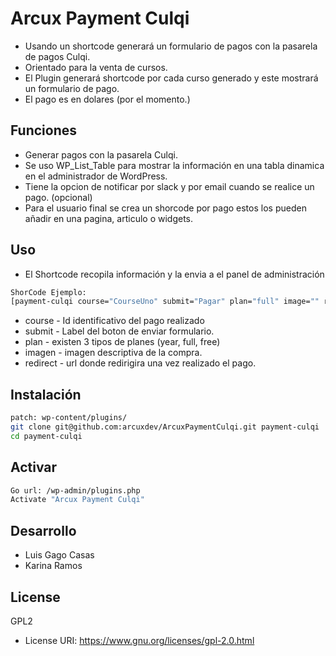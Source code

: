 # Arcux Payment Culqi
- Usando un shortcode generará un formulario de pagos con la pasarela de pagos Culqi.
- Orientado para la venta de cursos.
- El Plugin generará shortcode por cada curso generado y este mostrará un formulario de pago.
- El pago es en dolares (por el momento.)

## Funciones
  - Generar pagos con la pasarela Culqi.
  - Se uso WP_List_Table para mostrar la información en una tabla dinamica en el administrador de WordPress.
  - Tiene la opcion de notificar por slack y por email cuando se realice un pago. (opcional)
  - Para el usuario final se crea un shorcode por pago estos los pueden añadir en una pagina, articulo o widgets.

## Uso
- El Shortcode recopila información y la envia a el panel de administración
```sh
ShorCode Ejemplo:
[payment-culqi course="CourseUno" submit="Pagar" plan="full" image="" redirect=""]
```

* course - Id identificativo del pago realizado
* submit - Label del boton de enviar formulario.
* plan - existen 3 tipos de planes (year, full, free)
* imagen - imagen descriptiva de la compra.
* redirect - url donde redirigira una vez realizado el pago.

## Instalación
```sh
patch: wp-content/plugins/
git clone git@github.com:arcuxdev/ArcuxPaymentCulqi.git payment-culqi
cd payment-culqi
```

## Activar
```sh
Go url: /wp-admin/plugins.php
Activate "Arcux Payment Culqi"
```

## Desarrollo
 - Luis Gago Casas
 - Karina Ramos

License
----
GPL2
* License URI: https://www.gnu.org/licenses/gpl-2.0.html